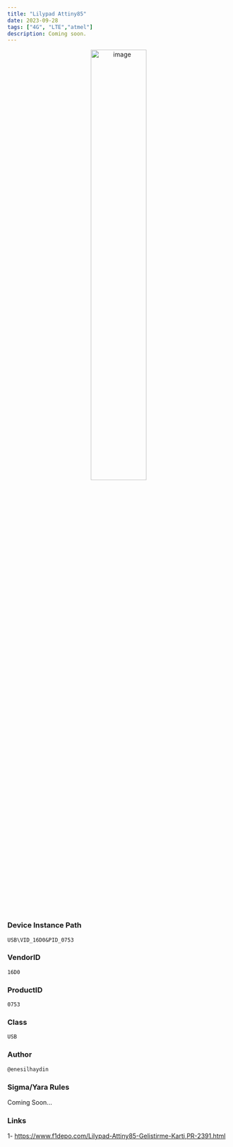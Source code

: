 ```yaml
---
title: "Lilypad Attiny85"
date: 2023-09-28
tags: ["4G", "LTE","atmel"]
description: Coming soon.
---
```


<p align="center">
  <img src="/images/lilypad.jpg" alt="image" width="50%" height="50%">
</p>

### Device Instance Path

```text
USB\VID_16D0&PID_0753

```

### VendorID

```text
16D0
```

### ProductID

```text
0753
```
### Class

```text
USB
```
### Author

```text
@enesilhaydin
```

### Sigma/Yara Rules

Coming Soon...

### Links

1- https://www.f1depo.com/Lilypad-Attiny85-Gelistirme-Karti,PR-2391.html
